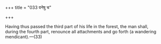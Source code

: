 +++
title = "033 वनेषु च"

+++

Having thus passed the third part of his life in the forest, the man shall, during the fourth part, renounce all attachments and go forth (a wandering mendicant).—(33)